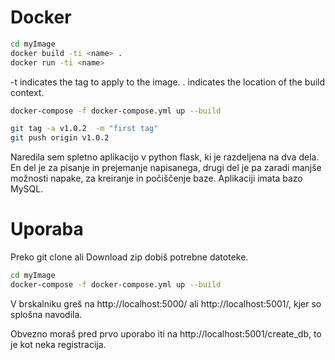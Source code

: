 # Docker

```bash
cd myImage
docker build -ti <name> .
docker run -ti <name>
```
-t indicates the tag to apply to the image.
. indicates the location of the build context.

```bash
docker-compose -f docker-compose.yml up --build

git tag -a v1.0.2  -m "first tag"
git push origin v1.0.2
```

Naredila sem spletno aplikacijo v python flask, ki je razdeljena na dva dela. En del je za pisanje in prejemanje napisanega, drugi del je pa zaradi manjše možnosti napake, za kreiranje in počiščenje baze. Aplikaciji imata bazo MySQL.

# Uporaba
Preko git clone ali Download zip dobiš potrebne datoteke.

```bash
cd myImage
docker-compose -f docker-compose.yml up --build
```
V brskalniku greš na http://localhost:5000/ ali http://localhost:5001/, kjer so splošna navodila.

Obvezno moraš pred prvo uporabo iti na http://localhost:5001/create_db, to je kot neka registracija.